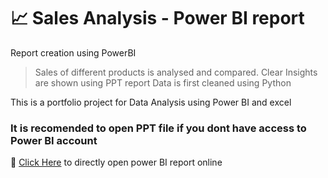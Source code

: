 # 📈 Sales Analysis - Power BI report
Report creation using PowerBI 
>Sales of different products is analysed and compared.
Clear Insights are shown using PPT report
Data is first cleaned using Python

This is a portfolio project for Data Analysis using Power BI and excel
### It is recomended to open PPT file if you dont have access to Power BI account
🔗 <a href="https://app.powerbi.com/groups/me/reports/859ce5e6-326f-40af-ac9d-430c43200c2b?pbi_source=PowerPoint">Click Here</a> to directly open power BI report online
